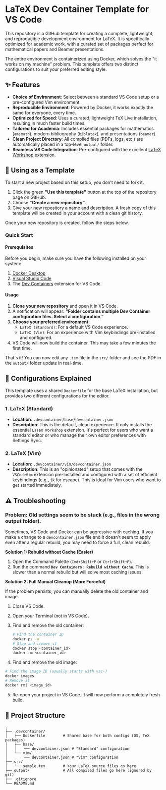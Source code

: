 # LaTeX Dev Container Template for VS Code

This repository is a GitHub template for creating a complete, lightweight, and reproducible development environment for LaTeX. It is specifically optimized for academic work, with a curated set of packages perfect for mathematical papers and Beamer presentations.

The entire environment is containerized using Docker, which solves the "it works on my machine" problem. This template offers two distinct configurations to suit your preferred editing style.

## ✨ Features

* **Choice of Environment**: Select between a standard VS Code setup or a pre-configured Vim environment.
* **Reproducible Environment**: Powered by Docker, it works exactly the same for everyone, every time.
* **Optimized for Speed**: Uses a curated, lightweight TeX Live installation, resulting in much faster build times.
* **Tailored for Academia**: Includes essential packages for mathematics (`amsmath`), modern bibliography (`biblatex`), and presentations (`beamer`).
* **Clean Project Directory**: All compiled files (PDFs, logs, etc.) are automatically placed in a top-level `output/` folder.
* **Seamless VS Code Integration**: Pre-configured with the excellent [LaTeX Workshop](https://marketplace.visualstudio.com/items?itemName=James-Yu.latex-workshop) extension.

## 🚀 Using as a Template

To start a new project based on this setup, you don't need to fork it.

1. Click the green **"Use this template"** button at the top of the repository page on GitHub.
2. Choose **"Create a new repository"**.
3. Give your new repository a name and description. A fresh copy of this template will be created in your account with a clean git history.

Once your new repository is created, follow the steps below.

### Quick Start

#### Prerequisites

Before you begin, make sure you have the following installed on your system:

1. [Docker Desktop](https://www.docker.com/products/docker-desktop/)
2. [Visual Studio Code](https://code.visualstudio.com/)
3. The [Dev Containers](https://marketplace.visualstudio.com/items?itemName=ms-vscode-remote.remote-containers) extension for VS Code.

#### Usage

1. **Clone your new repository** and open it in VS Code.
2. A notification will appear: **"Folder contains multiple Dev Container configuration files. Select a configuration."**
3. **Choose your preferred environment**:
   * `LaTeX (Standard)`: For a default VS Code experience.
   * `LaTeX (Vim)`: For an experience with Vim keybindings pre-installed and configured.
4. VS Code will now build the container. This may take a few minutes the first time.

That's it! You can now edit any `.tex` file in the `src/` folder and see the PDF in the `output/` folder update in real-time.

## 🔧 Configurations Explained

This template uses a shared `Dockerfile` for the base LaTeX installation, but provides two different configurations for the editor.

### 1. LaTeX (Standard)

* **Location**: `.devcontainer/base/devcontainer.json`
* **Description**: This is the default, clean experience. It only installs the essential `LaTeX Workshop` extension. It's perfect for users who want a standard editor or who manage their own editor preferences with Settings Sync.

### 2. LaTeX (Vim)

* **Location**: `.devcontainer/vim/devcontainer.json`
* **Description**: This is an "opinionated" setup that comes with the `VSCodeVim` extension pre-installed and configured with a set of efficient keybindings (e.g., `jk` for escape). This is ideal for Vim users who want to get started immediately.

## ⚠️ Troubleshooting

### Problem: Old settings seem to be stuck (e.g., files in the wrong output folder).

Sometimes, VS Code and Docker can be aggressive with caching. If you make a change to a `devcontainer.json` file and it doesn't seem to apply even after a regular rebuild, you may need to force a full, clean rebuild.

**Solution 1: Rebuild without Cache (Easier)**

1. Open the Command Palette (`Cmd+Shift+P` or `Ctrl+Shift+P`).
2. Run the command **`Dev Containers: Rebuild without Cache`**. This is slower than a normal rebuild but will solve most caching issues.

**Solution 2: Full Manual Cleanup (More Forceful)**

If the problem persists, you can manually delete the old container and image.

1. Close VS Code.
2. Open your Terminal (not in VS Code).
3. Find and remove the old container:
   ```bash
   # Find the container ID
   docker ps -a
   # Stop and remove it
   docker stop <container_id>
   docker rm <container_id>
    ```

4. Find and remove the old image:

```Bash
# Find the image ID (usually starts with vsc-)
docker images
# Remove it
docker rmi <image_id>
```

5. Re-open your project in VS Code. It will now perform a completely fresh build.

## 📁 Project Structure
```
.
├── .devcontainer/
│   ├── Dockerfile        # Shared base for both configs (OS, TeX packages)
│   ├── base/
│   │   └── devcontainer.json # "Standard" configuration
│   └── vim/
│       └── devcontainer.json # "Vim" configuration
├── src/
│   └── sample.tex        # Your LaTeX source files go here
├── output/               # All compiled files go here (ignored by git)
├── .gitignore
└── README.md
```